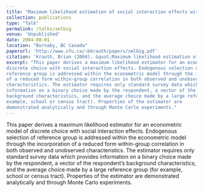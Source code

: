 ```yaml
---
title: "Maximum likelihood estimation of social interaction effects with nonrandom group selection"
collection: publications
type: "Talk"
permalink: /talks/smlbig
venue: 'Unpublished'
date: 2004-08-01
location: "Burnaby, BC Canada"
paperurl: 'http://www.sfu.ca/~bkrauth/papers/smlbig.pdf'
citation: 'Krauth, Brian (2004). &quot;Maximum likelihood estimation of social interaction effects with nonrandom group selection.&quot; <i>Working paper</i>.'
excerpt: "This paper derives a maximum likelihood estimator for an econometric model of
discrete choice with social interaction effects. Endogenous selection of
reference group is addressed within the econometric model through the incorporation
of a reduced form within-group correlation in both observed and unobserved
characteristics. The estimator requires only standard survey data which provides
information on a binary choice made by the respondent, a vector of the respondent’s
background characteristics, and the average choice made by a large reference group (for
example, school or census tract). Properties of the estimator are
demonstrated analytically and through Monte Carlo experiments."
--- 
```


This paper derives a maximum likelihood estimator for an econometric model of
discrete choice with social interaction effects. Endogenous selection of
reference group is addressed within the econometric model through the incorporation
of a reduced form within-group correlation in both observed and unobserved
characteristics. The estimator requires only standard survey data which provides
information on a binary choice made by the respondent, a vector of the respondent’s
background characteristics, and the average choice made by a large reference group (for
example, school or census tract). Properties of the estimator are
demonstrated analytically and through Monte Carlo experiments.

